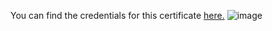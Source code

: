 
You can find the credentials for this certificate [here.](https://www.credential.net/7b8b4a2b-c7bb-4a74-8f11-ee2b6a32d7d1#gs.srbavn)
![image](https://user-images.githubusercontent.com/55329025/157123999-e21fafae-4f20-4fec-9613-68f53738afb9.png)

